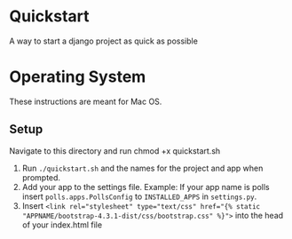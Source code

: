 # Quickstart

A way to start a django project as quick as possible

# Operating System

These instructions are meant for Mac OS.

## Setup

Navigate to this directory and run chmod +x quickstart.sh

1. Run `./quickstart.sh` and the names for the project and app when prompted.
2. Add your app to the settings file. Example: If your app name is polls insert `polls.apps.PollsConfig` to `INSTALLED_APPS` in `settings.py`.
3. Insert `<link rel="stylesheet" type="text/css" href="{% static "APPNAME/bootstrap-4.3.1-dist/css/bootstrap.css" %}">` into the head of your index.html file
